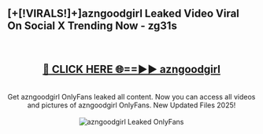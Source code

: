 <h2>[+[!VIRALS!]+]azngoodgirl Leaked Video Viral On Social X Trending Now - zg31s</h2>
<br>
<div align="center">
<h2><a href="https://libra.edu.pl?azngoodgirl" rel="nofollow">🔴 CLICK HERE 🌐==►► azngoodgirl</a></h2>
<br>
Get azngoodgirl OnlyFans leaked all content. Now you can access all videos and pictures of azngoodgirl OnlyFans. New Updated Files 2025!
<br>
<br>
<a href="https://libra.edu.pl?azngoodgirl" rel="nofollow" data-target="animated-image.originalLink"><img src="https://i.ibb.co.com/WyWwxjT/player-gif2.gif" alt="azngoodgirl Leaked OnlyFans" style="max-width: 100%; display: inline-block;" data-target="animated-image.originalImage"></a>
</div>
<br>
